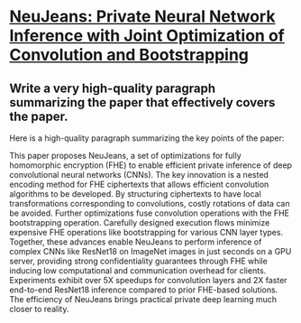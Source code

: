 # [NeuJeans: Private Neural Network Inference with Joint Optimization of   Convolution and Bootstrapping](https://arxiv.org/abs/2312.04356)

## Write a very high-quality paragraph summarizing the paper that effectively covers the paper.

 Here is a high-quality paragraph summarizing the key points of the paper:

This paper proposes NeuJeans, a set of optimizations for fully homomorphic encryption (FHE) to enable efficient private inference of deep convolutional neural networks (CNNs). The key innovation is a nested encoding method for FHE ciphertexts that allows efficient convolution algorithms to be developed. By structuring ciphertexts to have local transformations corresponding to convolutions, costly rotations of data can be avoided. Further optimizations fuse convolution operations with the FHE bootstrapping operation. Carefully designed execution flows minimize expensive FHE operations like bootstrapping for various CNN layer types. Together, these advances enable NeuJeans to perform inference of complex CNNs like ResNet18 on ImageNet images in just seconds on a GPU server, providing strong confidentiality guarantees through FHE while inducing low computational and communication overhead for clients. Experiments exhibit over 5X speedups for convolution layers and 2X faster end-to-end ResNet18 inference compared to prior FHE-based solutions. The efficiency of NeuJeans brings practical private deep learning much closer to reality.
